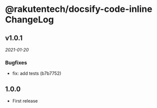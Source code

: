 # @rakutentech/docsify-code-inline ChangeLog

## v1.0.1

_2021-01-20_

### Bugfixes

- fix: add tests (b7b7752)

## 1.0.0

- First release
